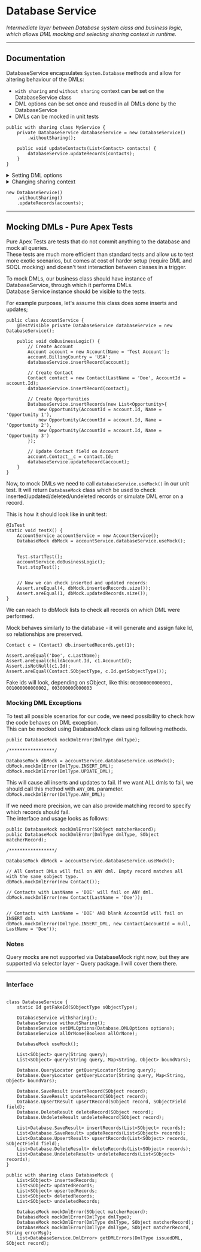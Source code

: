 # Database Service
*Intermediate layer between Database system class and business logic, which allows DML mocking and selecting
sharing context in runtime.*


---
## Documentation

DatabaseService encapsulates `System.Database` methods and allow for altering behaviour of the DMLs:
- `with sharing` and `without sharing` context can be set on the DatabaseService class
- DML options can be set once and reused in all DMLs done by the DatabaseService
- DMLs can be mocked in unit tests

```apex | Usage | MyService performs update "without sharing" even though the class itself is "with sharing"
public with sharing class MyService {
    private DatabaseService databaseService = new DatabaseService()
        .withoutSharing();

    public void updateContacts(List<Contact> contacts) {
        databaseService.updateRecords(contacts);
    }
}

```

<details>
    <summary>Setting DML options</summary>

Provided DML options are applied to all DMLs. Developer can set them through setDmlOptions() method and there's short-hand
method for allOrNone() parameter. DML Options can be constructed with builder class:

```apex
DatabaseService databaseService = new DatabaseService()
    .setDMLOptions(new DMLOptionsBuilder()
        .allowDuplicates(false)
        .allowFieldTruncation(false)
        .allOrNone(false)
        .build()
    );

//Shortcut for All or None option
DatabaseService databaseService = new DatabaseService().allOrNone(false);
```
</details>

<details>
    <summary>Changing sharing context</summary>

Database Service can switch between inherited, with sharing and without sharing DMLs:

```apex
DatabaseService databaseService = new DatabaseService()
    .withSharing();

DatabaseService databaseService = new DatabaseService()
    .withoutSharing();
```
</details>

```apex
new DatabaseService()
    .withoutSharing()
    .updateRecords(accounts);
```


---
## Mocking DMLs - Pure Apex Tests

Pure Apex Tests are tests that do not commit anything to the database and mock all queries.  
These tests are much more efficient than standard tests and allow us to test more exotic scenarios, but comes at cost of harder setup (require DML and SOQL
mocking)
and doesn't test interaction between classes in a trigger.

To mock DMLs, our business class should have instance of DatabaseService, through which it performs DMLs.  
Database Service instance should be visible to the tests.

For example purposes, let's assume this class does some inserts and updates;

```apex
public class AccountService {
    @TestVisible private DatabaseService databaseService = new DatabaseService();

    public void doBusinessLogic() {
        // Create Account
        Account account = new Account(Name = 'Test Account');
        account.BillingCountry = 'USA';
        databaseService.insertRecord(account);

        // Create Contact
        Contact contact = new Contact(LastName = 'Doe', AccountId = account.Id);
        databaseService.insertRecord(contact);

        // Create Opportunities
        DatabaseService.insertRecords(new List<Opportunity>{
            new Opportunity(AccountId = account.Id, Name = 'Opportunity 1'),
            new Opportunity(AccountId = account.Id, Name = 'Opportunity 2'),
            new Opportunity(AccountId = account.Id, Name = 'Opportunity 3')
        });

        // Update Contact field on Account
        account.Contact__c = contact.Id;
        databaseService.updateRecord(account);
    }
}
```

Now, to mock DMLs we need to call `databaseService.useMock()` in our unit test. It will return `DatabaseMock` class which be used
to check inserted/updated/deleted/undeleted records or simulate DML error on a record.

This is how it should look like in unit test:

```apex
@IsTest
static void testX() {
    AccountService accountService = new AccountService();
    DatabaseMock dbMock = accountService.databaseService.useMock();


    Test.startTest();
    accountService.doBusinessLogic();
    Test.stopTest();


    // Now we can check inserted and updated records:
    Assert.areEqual(4, dbMock.insertedRecords.size());
    Assert.areEqual(1, dbMock.updatedRecords.size());
}
```

We can reach to dbMock lists to check all records on which DML were performed.

Mock behaves similarly to the database - it will generate and assign fake Id, so relationships are preserved.

```apex
Contact c = (Contact) db.insertedRecords.get(1);

Assert.areEqual('Doe', c.LastName);
Assert.areEqual(childAccount.Id, c1.AccountId);
Assert.isNotNull(c1.Id);
Assert.areEqual(Contact.SObjectType, c.Id.getSobjectType());
```

Fake ids will look, depending on sObject, like this:
`001000000000001, 001000000000002, 003000000000003`

### Mocking DML Exceptions

To test all possible scenarios for our code, we need possibility to check how the code behaves on DML exception.  
This can be mocked using DatabaseMock class using following methods.

```apex
public DatabaseMock mockDmlError(DmlType dmlType);

/*****************/

DatabaseMock dbMock = accountService.databaseService.useMock();
dbMock.mockDmlError(DmlType.INSERT_DML);
dbMock.mockDmlError(DmlType.UPDATE_DML);
```

This will cause all inserts and updates to fail. If we want ALL dmls to fail, we should call this method with `ANY_DML` parameter.  
`dbMock.mockDmlError(DmlType.ANY_DML);`

If we need more precision, we can also provide matching record to specify which records should fail.     
The interface and usage looks as follows:

```apex
public DatabaseMock mockDmlError(SObject matcherRecord);
public DatabaseMock mockDmlError(DmlType dmlType, SObject matcherRecord);

/*****************/

DatabaseMock dbMock = accountService.databaseService.useMock();

// All Contact DMLs will fail on ANY dml. Empty record matches all with the same sobject type.
dbMock.mockDmlError(new Contact());

// Contacts with LastName = 'DOE' will fail on ANY dml. 
dbMock.mockDmlError(new Contact(LastName = 'Doe'));


// Contacts with LastName = 'DOE' AND blank AccountId will fail on INSERT dml.
dbMock.mockDmlError(DmlType.INSERT_DML, new Contact(AccountId = null, LastName = 'Doe'));
```

### Notes

Query mocks are not supported via DatabaseMock right now, but they are supported via selector layer - Query package.
I will cover them there.

---
### Interface

```apex

class DatabaseService {
    static Id getFakeId(SObjectType sObjectType);

    DatabaseService withSharing();
    DatabaseService withoutSharing();
    DatabaseService setDMLOptions(Database.DMLOptions options);
    DatabaseService allOrNone(Boolean allOrNone);

    DatabaseMock useMock();

    List<SObject> query(String query);
    List<SObject> query(String query, Map<String, Object> boundVars);

    Database.QueryLocator getQueryLocator(String query);
    Database.QueryLocator getQueryLocator(String query, Map<String, Object> boundVars);

    Database.SaveResult insertRecord(SObject record);
    Database.SaveResult updateRecord(SObject record);
    Database.UpsertResult upsertRecord(SObject record, SObjectField field);
    Database.DeleteResult deleteRecord(SObject record);
    Database.UndeleteResult undeleteRecord(SObject record);

    List<Database.SaveResult> insertRecords(List<SObject> records);
    List<Database.SaveResult> updateRecords(List<SObject> records);
    List<Database.UpsertResult> upsertRecords(List<SObject> records, SObjectField field);
    List<Database.DeleteResult> deleteRecords(List<SObject> records);
    List<Database.UndeleteResult> undeleteRecords(List<SObject> records);
}
```

```apex | DatabaseMock
public with sharing class DatabaseMock {
    List<SObject> insertedRecords;
    List<SObject> updatedRecords;
    List<SObject> upsertedRecords;
    List<SObject> deletedRecords;
    List<SObject> undeletedRecords;

    DatabaseMock mockDmlError(SObject matcherRecord);
    DatabaseMock mockDmlError(DmlType dmlType);
    DatabaseMock mockDmlError(DmlType dmlType, SObject matcherRecord);
    DatabaseMock mockDmlError(DmlType dmlType, SObject matcherRecord, String errorMsg);
    List<DatabaseService.DmlError> getDMLErrors(DmlType issuedDML, SObject record);
```